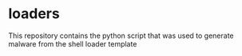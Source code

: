 # loaders
This repository contains the python script that was used to generate malware from the shell loader template
